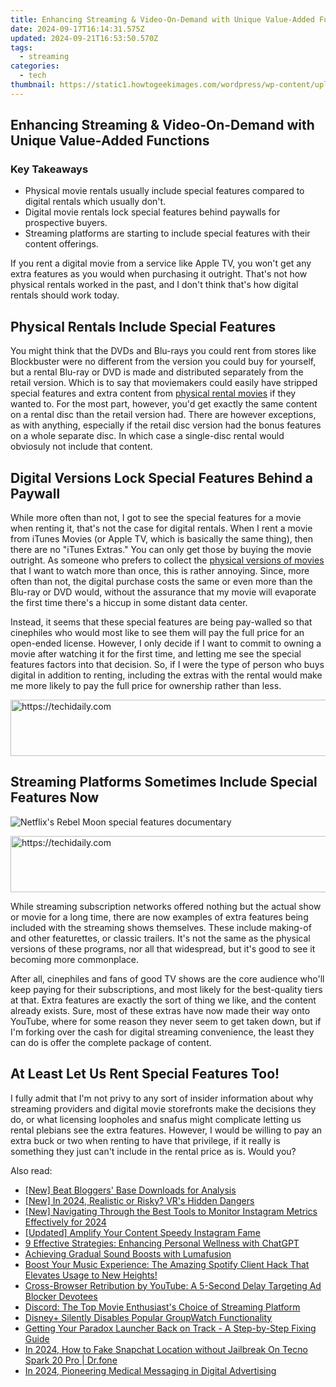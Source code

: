```yaml
---
title: Enhancing Streaming & Video-On-Demand with Unique Value-Added Functions
date: 2024-09-17T16:14:31.575Z
updated: 2024-09-21T16:53:50.570Z
tags:
  - streaming
categories:
  - tech
thumbnail: https://static1.howtogeekimages.com/wordpress/wp-content/uploads/2024/07/a-tv-with-apple-tv-logo-on-the-screen.jpg
---
```


## Enhancing Streaming & Video-On-Demand with Unique Value-Added Functions

### Key Takeaways

* Physical movie rentals usually include special features compared to digital rentals which usually don't.
* Digital movie rentals lock special features behind paywalls for prospective buyers.
* Streaming platforms are starting to include special features with their content offerings.

 If you rent a digital movie from a service like Apple TV, you won't get any extra features as you would when purchasing it outright. That's not how physical rentals worked in the past, and I don't think that's how digital rentals should work today.

##  Physical Rentals Include Special Features

 You might think that the DVDs and Blu-rays you could rent from stores like Blockbuster were no different from the version you could buy for yourself, but a rental Blu-ray or DVD is made and distributed separately from the retail version. Which is to say that moviemakers could easily have stripped special features and extra content from [physical rental movies](https://fox-info.techidaily.com/new-maximizing-screen-space-the-art-of-close-up-views/) if they wanted to. For the most part, however, you'd get exactly the same content on a rental disc than the retail version had. There are however exceptions, as with anything, especially if the retail disc version had the bonus features on a whole separate disc. In which case a single-disc rental would obviosuly not include that content.

##  Digital Versions Lock Special Features Behind a Paywall

 While more often than not, I got to see the special features for a movie when renting it, that's not the case for digital rentals. When I rent a movie from iTunes Movies (or Apple TV, which is basically the same thing), then there are no "iTunes Extras." You can only get those by buying the movie outright. As someone who prefers to collect the [physical versions of movies](https://windows11.techidaily.com/how-to-customize-sound-levels-with-dedicated-win11-keys/) that I want to watch more than once, this is rather annoying. Since, more often than not, the digital purchase costs the same or even more than the Blu-ray or DVD would, without the assurance that my movie will evaporate the first time there's a hiccup in some distant data center.

 Instead, it seems that these special features are being pay-walled so that cinephiles who would most like to see them will pay the full price for an open-ended license. However, I only decide if I want to commit to owning a movie after watching it for the first time, and letting me see the special features factors into that decision. So, if I were the type of person who buys digital in addition to renting, including the extras with the rental would make me more likely to pay the full price for ownership rather than less.

<!-- affiliate ads begin -->
<a href="https://aidotcom.pxf.io/c/5597632/2134503/19576" target="_top" id="2134503">
  <img src="//a.impactradius-go.com/display-ad/19576-2134503" border="0" alt="https://techidaily.com" width="728" height="90"/>
</a>
<img height="0" width="0" src="https://aidotcom.pxf.io/i/5597632/2134503/19576" style="position:absolute;visibility:hidden;" border="0" />
<!-- affiliate ads end -->

##  Streaming Platforms Sometimes Include Special Features Now

![Netflix's Rebel Moon special features documentary](https://static1.howtogeekimages.com/wordpress/wp-content/uploads/2024/07/screenshot-2024-07-12-at-14-15-50.png) 

<!-- affiliate ads begin -->
<a href="https://appsumo.8odi.net/c/5597632/2111994/7443" target="_top" id="2111994">
  <img src="//a.impactradius-go.com/display-ad/7443-2111994" border="0" alt="https://techidaily.com" width="728" height="90"/>
</a>
<img height="0" width="0" src="https://appsumo.8odi.net/i/5597632/2111994/7443" style="position:absolute;visibility:hidden;" border="0" />
<!-- affiliate ads end -->

 While streaming subscription networks offered nothing but the actual show or movie for a long time, there are now examples of extra features being included with the streaming shows themselves. These include making-of and other featurettes, or classic trailers. It's not the same as the physical versions of these programs, nor all that widespread, but it's good to see it becoming more commonplace.

 After all, cinephiles and fans of good TV shows are the core audience who'll keep paying for their subscriptions, and most likely for the best-quality tiers at that. Extra features are exactly the sort of thing we like, and the content already exists. Sure, most of these extras have now made their way onto YouTube, where for some reason they never seem to get taken down, but if I'm forking over the cash for digital streaming convenience, the least they can do is offer the complete package of content.

##  At Least Let Us Rent Special Features Too!

 I fully admit that I'm not privy to any sort of insider information about why streaming providers and digital movie storefronts make the decisions they do, or what licensing loopholes and snafus might complicate letting us rental plebians see the extra features. However, I would be willing to pay an extra buck or two when renting to have that privilege, if it really is something they just can't include in the rental price as is. Would you?

<ins class="adsbygoogle"
     style="display:block"
     data-ad-format="autorelaxed"
     data-ad-client="ca-pub-7571918770474297"
     data-ad-slot="1223367746"></ins>

<ins class="adsbygoogle"
     style="display:block"
     data-ad-client="ca-pub-7571918770474297"
     data-ad-slot="8358498916"
     data-ad-format="auto"
     data-full-width-responsive="true"></ins>

<span class="atpl-alsoreadstyle">Also read:</span>
<div><ul>
<li><a href="https://video-capture.techidaily.com/new-beat-bloggers-base-downloads-for-analysis/"><u>[New] Beat Bloggers' Base Downloads for Analysis</u></a></li>
<li><a href="https://article-posts.techidaily.com/new-in-2024-realistic-or-risky-vrs-hidden-dangers/"><u>[New] In 2024, Realistic or Risky? VR's Hidden Dangers</u></a></li>
<li><a href="https://instagram-video-recordings.techidaily.com/new-navigating-through-the-best-tools-to-monitor-instagram-metrics-effectively-for-2024/"><u>[New] Navigating Through the Best Tools to Monitor Instagram Metrics Effectively for 2024</u></a></li>
<li><a href="https://instagram-video-recordings.techidaily.com/updated-amplify-your-content-speedy-instagram-fame/"><u>[Updated] Amplify Your Content Speedy Instagram Fame</u></a></li>
<li><a href="https://tech-haven.techidaily.com/9-effective-strategies-enhancing-personal-wellness-with-chatgpt/"><u>9 Effective Strategies: Enhancing Personal Wellness with ChatGPT</u></a></li>
<li><a href="https://extra-resources.techidaily.com/achieving-gradual-sound-boosts-with-lumafusion/"><u>Achieving Gradual Sound Boosts with Lumafusion</u></a></li>
<li><a href="https://media-tips.techidaily.com/boost-your-music-experience-the-amazing-spotify-client-hack-that-elevates-usage-to-new-heights/"><u>Boost Your Music Experience: The Amazing Spotify Client Hack That Elevates Usage to New Heights!</u></a></li>
<li><a href="https://media-tips.techidaily.com/cross-browser-retribution-by-youtube-a-5-second-delay-targeting-ad-blocker-devotees/"><u>Cross-Browser Retribution by YouTube: A 5-Second Delay Targeting Ad Blocker Devotees</u></a></li>
<li><a href="https://media-tips.techidaily.com/discord-the-top-movie-enthusiasts-choice-of-streaming-platform/"><u>Discord: The Top Movie Enthusiast's Choice of Streaming Platform</u></a></li>
<li><a href="https://media-tips.techidaily.com/disneyplus-silently-disables-popular-groupwatch-functionality/"><u>Disney+ Silently Disables Popular GroupWatch Functionality</u></a></li>
<li><a href="https://program-issues.techidaily.com/getting-your-paradox-launcher-back-on-track-a-step-by-step-fixing-guide/"><u>Getting Your Paradox Launcher Back on Track - A Step-by-Step Fixing Guide</u></a></li>
<li><a href="https://location-social.techidaily.com/in-2024-how-to-fake-snapchat-location-without-jailbreak-on-tecno-spark-20-pro-drfone-by-drfone-virtual-android/"><u>In 2024, How to Fake Snapchat Location without Jailbreak On Tecno Spark 20 Pro | Dr.fone</u></a></li>
<li><a href="https://fox-access.techidaily.com/in-2024-pioneering-medical-messaging-in-digital-advertising/"><u>In 2024, Pioneering Medical Messaging in Digital Advertising</u></a></li>
</ul></div>

